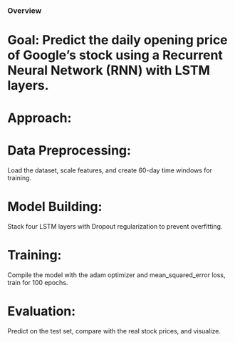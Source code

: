 ### Overview
# Goal: Predict the daily opening price of Google’s stock using a Recurrent Neural Network (RNN) with LSTM layers.
# Approach:
# Data Preprocessing: 
Load the dataset, scale features, and create 60-day time windows for training.
# Model Building: 
Stack four LSTM layers with Dropout regularization to prevent overfitting.
# Training: 
Compile the model with the adam optimizer and mean_squared_error loss, train for 100 epochs.
# Evaluation: 
Predict on the test set, compare with the real stock prices, and visualize.
